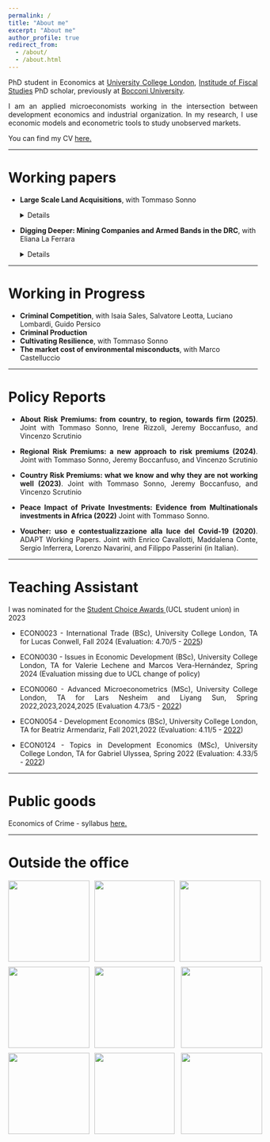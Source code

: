 ```yaml
---
permalink: /
title: "About me"
excerpt: "About me"
author_profile: true
redirect_from: 
  - /about/
  - /about.html
---
```




<p style='text-align: justify;'> PhD student in Economics at <a href="https://www.ucl.ac.uk/economics/ucl-department-economics"> University College London</a>, <a href="https://ifs.org.uk"> Institude of Fiscal Studies</a> PhD scholar, previously at <a href="https://www.unibocconi.it/wps/wcm/connect/Bocconi/SitoPubblico_IT/Albero+di+navigazione/Home/"> Bocconi University</a>. </p>

<p style='text-align: justify;'> 	I am an applied microeconomists working in the intersection between development economics and industrial organization. In my research, I use economic models and econometric tools to study unobserved markets.</p>

<p style='text-align: justify;'> You can find my CV <a href="https://davidezufacchi.github.io/cv_122024.pdf"> here. </a> </p>

- - - -

Working papers 
===========================

* <b>Large Scale Land Acquisitions</b>, with Tommaso Sonno
  <details>
    <summary>Details</summary>
    
    <p style='text-align: justify;'><b>Abstract</b>: This paper studies large scale land acquisitions and its local effects. We exploit an exogenous increase in large scale land acquisitions due to the Ebola epidemic in Liberia. The health crisis has relaxed the acquisition constraint of palm oil companies diverting the attention towards the emergency. We find a large increase in palm oil production associated with a 1428% increase in palm oil exports. This is driven by an expansion in the hectares dedicated to this production, rather than an increase in the productivity of land. At the same time, we don’t observe any decrease in the land dedicated to other crops. This increase in production is associated with an increased pollution, as expected, but has modest/no effects on the local economy.</p>
    
    <p style='text-align: justify;'><b>Presented at</b>: Bologna University, Ghent University (ETSG), Bocconi University (LEAP seminar), Online Political Economy Seminar Series, Universitat Autonoma de Barcelona (Jamboree seminar), University College London, Queen Mary University of London</p>
    
    <p style='text-align: justify;'><b>Press</b>: <a href="https://blogs.lse.ac.uk/africaatlse/2022/03/18/how-multinationals-exploited-a-health-ebola-crisis-accelerate-deforestation-liberia-capitalism/">Africa at LSE</a></p>
  </details>

* <b>Digging Deeper: Mining Companies and Armed Bands in the DRC</b>, with Eliana La Ferrara
  <details>
    <summary>Details</summary>
    
    <p style='text-align: justify;'><b>Abstract</b>: We investigate the relationship between armed groups and large-scale mining firms in the Democratic Republic of Congo using geo-referenced data from 2000 to 2015. The pattern of interactions between armed bands and concession owners significantly deviates from a random benchmark. To understand the reasons behind this non-randomness, we develop a statistical test that assesses the plausibility of different explanations based on the observed data. Our results indicate that an active relationship is the only scenario consistent with the pattern of repeated interactions. We further explore the nature of these relationships and find evidence supporting the existence of two types of equilibria, depending on the type of mineral extracted in the concession. The first is a cooperative equilibrium, where armed groups provide services to mining firms, including clearing the territory of competing groups. The second is an adversarial equilibrium, where companies and militias compete for natural resources, leading to increased violence around the concessions.</p>
    
    <p style='text-align: justify;'><b>Presented at</b>: Harvard PolEcon Seminar, Harvard Kennedy School Seminar, Harvard Kennedy School (PIEP Conference), Washington University (PECO), University College London, Bocconi-LSE joint Crime seminar, ENS Lyon, Toulouse School of Economics, CEPR Paris Symposium 2023, CEPR-RPN on Geoeconomics and RPN on Preventing Conflict: Policies for Peace</p>
  </details>

- - - -

Working in Progress 
===========================
      
      
* <b>Criminal Competition</b>, with Isaia Sales, Salvatore Leotta, Luciano Lombardi, Guido Persico
* <b>Criminal Production</b>
* <b>Cultivating Resilience</b>, with Tommaso Sonno
* <b>The market cost of environmental misconducts</b>, with Marco Castelluccio

- - - -

Policy Reports
===========================

 * <p style='text-align: justify;'><b>About Risk Premiums: from country, to region, towards firm (2025)</b>. Joint with Tommaso Sonno, Irene Rizzoli, Jeremy Boccanfuso, and Vincenzo Scrutinio 

 * <p style='text-align: justify;'><b>Regional Risk Premiums: a new approach to risk premiums (2024)</b>. Joint with Tommaso Sonno, Jeremy Boccanfuso, and Vincenzo Scrutinio 
      
* <p style='text-align: justify;'><b>Country Risk Premiums: what we know and why they are not working well (2023)</b>. Joint with Tommaso Sonno, Jeremy Boccanfuso, and Vincenzo Scrutinio 
      
 * <p style='text-align: justify;'><b>Peace Impact of Private Investments: Evidence from Multinationals investments in Africa (2022)</b> Joint with Tommaso Sonno. 

 * <p style='text-align: justify;'><b>Voucher: uso e contestualizzazione alla luce del Covid-19 (2020)</b>. ADAPT Working Papers. Joint with Enrico Cavallotti, Maddalena Conte, Sergio Inferrera, Lorenzo Navarini, and Filippo Passerini (in Italian).


- - - -

Teaching Assistant
=======

I was nominated for the <a href="https://studentsunionucl.org/student-choice-awards-2023-roll-of-honour"> Student Choice Awards </a> (UCL student union) in 2023 

* <p style='text-align: justify;'> ECON0023 - International Trade (BSc), University College London, TA for Lucas Conwell, Fall 2024 (Evaluation: 4.70/5 - <a href="https://davidezufacchi.github.io/ECON0023 - 2025.pdf"> 2025</a>) </p>

* <p style='text-align: justify;'> ECON0030 - Issues in Economic Development (BSc), University College London, TA for Valerie Lechene and Marcos Vera-Hernández, Spring 2024 (Evaluation missing due to UCL change of policy)</p>

* <p style='text-align: justify;'> ECON0060 - Advanced Microeconometrics (MSc), University College London, TA for Lars Nesheim and Liyang Sun, Spring 2022,2023,2024,2025 (Evaluation 4.73/5 - <a href="https://davidezufacchi.github.io/ECON0060 - 2022.pdf"> 2022</a>) </p>

* <p style='text-align: justify;'> ECON0054 - Development Economics (BSc), University College London, TA for Beatriz Armendariz, Fall 2021,2022 (Evaluation: 4.11/5 - <a href="https://davidezufacchi.github.io/ECON0054 - 2022.pdf"> 2022</a>) </p>

* <p style='text-align: justify;'> ECON0124 - Topics in Development Economics (MSc), University College London, TA for Gabriel Ulyssea, Spring 2022 (Evaluation: 4.33/5 - <a href="https://davidezufacchi.github.io/ECON0124 - 2022.pdf"> 2022</a>) </p>


- - - -

Public goods
=======

<p style='text-align: justify;'> Economics of Crime - syllabus <a href="https://davidezufacchi.github.io/Syllabus economics of crime public.pdf"> here. </a> </p>

- - - -

Outside the office
=======

<html lang="en">
<head>
<meta charset="UTF-8">
<meta name="viewport" content="width=device-width, initial-scale=1.0">
<style>
    .gallery {
        display: grid;
        grid-template-columns: repeat(3, 1fr);
        gap: 10px;
    }
    .image {
        width: 100%;
        height: auto;
    }
</style>
</head>
<body>
<div class="gallery">
    <img width="250" height="250" src="/DavideZufacchi.github.io/1. monte faito.png" class="image" > 
    <img width="250" height="250" src="/DavideZufacchi.github.io/2. monte faito.png" class="image" > 
    <img width="250" height="250" src="/DavideZufacchi.github.io/3. sentiero degli dei.png" class="image" >
    <img align="left" width="250" height="250" src="/DavideZufacchi.github.io/4. lazzaro da cese.png" class="image">
    <img align="center" width="250" height="250" src="/DavideZufacchi.github.io/5. valle delle ferriere.png" class="image">
    <img align="right" width="250" height="250" src="/DavideZufacchi.github.io/6. monte dei lupi.png" class="image">
    <img align="left" width="250" height="250" src="/DavideZufacchi.github.io/7. monte luppia.png" class="image">
    <img align="center" width="250" height="250" src="/DavideZufacchi.github.io/8. lattani.png" class="image">
  <img align="right" width="250" height="250" src="/DavideZufacchi.github.io/9. loughton.png" class="image">
</div>
</body>
</html>

